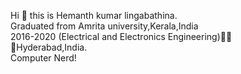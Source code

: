 Hi 👋 this is Hemanth kumar lingabathina.<br>
Graduated from Amrita university,Kerala,India<br>
2016-2020 (Electrical and Electronics Engineering)👨‍🎓<br>
📍Hyderabad,India.<br>
Computer Nerd!
